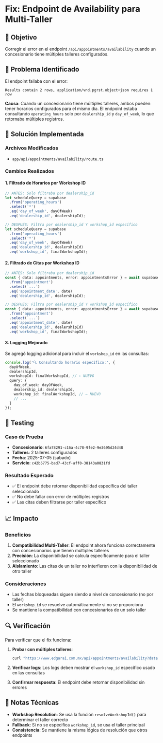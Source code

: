 # Fix: Endpoint de Availability para Multi-Taller

## 🎯 Objetivo
Corregir el error en el endpoint `/api/appointments/availability` cuando un concesionario tiene múltiples talleres configurados.

## 🐛 Problema Identificado
El endpoint fallaba con el error:
```
Results contain 2 rows, application/vnd.pgrst.object+json requires 1 row
```

**Causa**: Cuando un concesionario tiene múltiples talleres, ambos pueden tener horarios configurados para el mismo día. El endpoint estaba consultando `operating_hours` solo por `dealership_id` y `day_of_week`, lo que retornaba múltiples registros.

## 🔧 Solución Implementada

### Archivos Modificados
- `app/api/appointments/availability/route.ts`

### Cambios Realizados

#### 1. Filtrado de Horarios por Workshop ID
```typescript
// ANTES: Solo filtraba por dealership_id
let scheduleQuery = supabase
  .from('operating_hours')
  .select('*')
  .eq('day_of_week', dayOfWeek)
  .eq('dealership_id', dealershipId);

// DESPUÉS: Filtra por dealership_id Y workshop_id específico
let scheduleQuery = supabase
  .from('operating_hours')
  .select('*')
  .eq('day_of_week', dayOfWeek)
  .eq('dealership_id', dealershipId)
  .eq('workshop_id', finalWorkshopId);
```

#### 2. Filtrado de Citas por Workshop ID
```typescript
// ANTES: Solo filtraba por dealership_id
const { data: appointments, error: appointmentsError } = await supabase
  .from('appointment')
  .select(`...`)
  .eq('appointment_date', date)
  .eq('dealership_id', dealershipId);

// DESPUÉS: Filtra por dealership_id Y workshop_id específico
const { data: appointments, error: appointmentsError } = await supabase
  .from('appointment')
  .select(`...`)
  .eq('appointment_date', date)
  .eq('dealership_id', dealershipId)
  .eq('workshop_id', finalWorkshopId);
```

#### 3. Logging Mejorado
Se agregó logging adicional para incluir el `workshop_id` en las consultas:
```typescript
console.log('🔍 Consultando horario específico:', {
  dayOfWeek,
  dealershipId,
  workshopId: finalWorkshopId, // ← NUEVO
  query: {
    day_of_week: dayOfWeek,
    dealership_id: dealershipId,
    workshop_id: finalWorkshopId, // ← NUEVO
    // ...
  }
});
```

## 🧪 Testing

### Caso de Prueba
- **Concesionario**: `6fa78291-c16a-4c78-9fe2-9e3695d24d48`
- **Talleres**: 2 talleres configurados
- **Fecha**: 2025-07-05 (sábado)
- **Servicio**: `c42b5775-bad7-43cf-aff0-38143a0831fd`

### Resultado Esperado
- ✅ El endpoint debe retornar disponibilidad específica del taller seleccionado
- ✅ No debe fallar con error de múltiples registros
- ✅ Las citas deben filtrarse por taller específico

## 📈 Impacto

### Beneficios
1. **Compatibilidad Multi-Taller**: El endpoint ahora funciona correctamente con concesionarios que tienen múltiples talleres
2. **Precisión**: La disponibilidad se calcula específicamente para el taller seleccionado
3. **Aislamiento**: Las citas de un taller no interfieren con la disponibilidad de otro taller

### Consideraciones
- Las fechas bloqueadas siguen siendo a nivel de concesionario (no por taller)
- El `workshop_id` se resuelve automáticamente si no se proporciona
- Se mantiene la compatibilidad con concesionarios de un solo taller

## 🔍 Verificación

Para verificar que el fix funciona:

1. **Probar con múltiples talleres**:
   ```bash
   curl "https://www.edgarai.com.mx/api/appointments/availability?date=2025-07-05&service_id=c42b5775-bad7-43cf-aff0-38143a0831fd&dealership_id=6fa78291-c16a-4c78-9fe2-9e3695d24d48"
   ```

2. **Verificar logs**: Los logs deben mostrar el `workshop_id` específico usado en las consultas

3. **Confirmar respuesta**: El endpoint debe retornar disponibilidad sin errores

## 📝 Notas Técnicas

- **Workshop Resolution**: Se usa la función `resolveWorkshopId()` para determinar el taller correcto
- **Fallback**: Si no se especifica `workshop_id`, se usa el taller principal
- **Consistencia**: Se mantiene la misma lógica de resolución que otros endpoints 